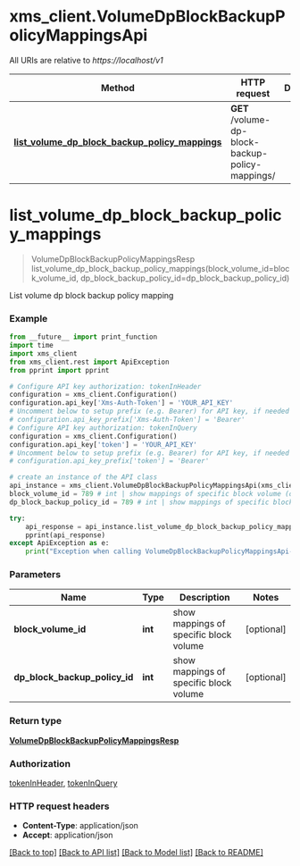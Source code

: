 # xms_client.VolumeDpBlockBackupPolicyMappingsApi

All URIs are relative to *https://localhost/v1*

Method | HTTP request | Description
------------- | ------------- | -------------
[**list_volume_dp_block_backup_policy_mappings**](VolumeDpBlockBackupPolicyMappingsApi.md#list_volume_dp_block_backup_policy_mappings) | **GET** /volume-dp-block-backup-policy-mappings/ | 


# **list_volume_dp_block_backup_policy_mappings**
> VolumeDpBlockBackupPolicyMappingsResp list_volume_dp_block_backup_policy_mappings(block_volume_id=block_volume_id, dp_block_backup_policy_id=dp_block_backup_policy_id)



List volume dp block backup policy mapping

### Example
```python
from __future__ import print_function
import time
import xms_client
from xms_client.rest import ApiException
from pprint import pprint

# Configure API key authorization: tokenInHeader
configuration = xms_client.Configuration()
configuration.api_key['Xms-Auth-Token'] = 'YOUR_API_KEY'
# Uncomment below to setup prefix (e.g. Bearer) for API key, if needed
# configuration.api_key_prefix['Xms-Auth-Token'] = 'Bearer'
# Configure API key authorization: tokenInQuery
configuration = xms_client.Configuration()
configuration.api_key['token'] = 'YOUR_API_KEY'
# Uncomment below to setup prefix (e.g. Bearer) for API key, if needed
# configuration.api_key_prefix['token'] = 'Bearer'

# create an instance of the API class
api_instance = xms_client.VolumeDpBlockBackupPolicyMappingsApi(xms_client.ApiClient(configuration))
block_volume_id = 789 # int | show mappings of specific block volume (optional)
dp_block_backup_policy_id = 789 # int | show mappings of specific block volume (optional)

try:
    api_response = api_instance.list_volume_dp_block_backup_policy_mappings(block_volume_id=block_volume_id, dp_block_backup_policy_id=dp_block_backup_policy_id)
    pprint(api_response)
except ApiException as e:
    print("Exception when calling VolumeDpBlockBackupPolicyMappingsApi->list_volume_dp_block_backup_policy_mappings: %s\n" % e)
```

### Parameters

Name | Type | Description  | Notes
------------- | ------------- | ------------- | -------------
 **block_volume_id** | **int**| show mappings of specific block volume | [optional] 
 **dp_block_backup_policy_id** | **int**| show mappings of specific block volume | [optional] 

### Return type

[**VolumeDpBlockBackupPolicyMappingsResp**](VolumeDpBlockBackupPolicyMappingsResp.md)

### Authorization

[tokenInHeader](../README.md#tokenInHeader), [tokenInQuery](../README.md#tokenInQuery)

### HTTP request headers

 - **Content-Type**: application/json
 - **Accept**: application/json

[[Back to top]](#) [[Back to API list]](../README.md#documentation-for-api-endpoints) [[Back to Model list]](../README.md#documentation-for-models) [[Back to README]](../README.md)

